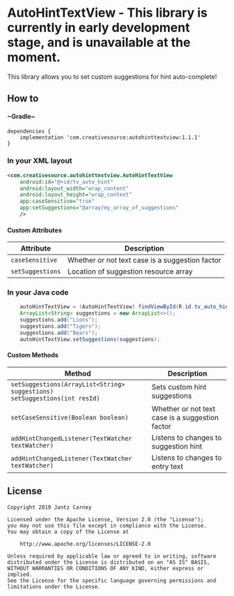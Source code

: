 # AutoHintTextView - This library is currently in early development stage, and is unavailable at the moment.

This library allows you to set custom suggestions for hint auto-complete!

## How to
#### ~Gradle~
```Gradle
dependencies {
    implementation 'com.creativesource:autohinttextview:1.1.1'
}
```

### In your XML layout
```Xml
<com.creativesource.autohinttextview.AutoHintTextView
    android:id="@+id/tv_auto_hint"
    android:layout_width="wrap_content"
    android:layout_height="wrap_content"
    app:caseSensitive="true"
    app:setSuggestions="@array/my_array_of_suggestions"
    />
```

#### Custom Attributes
| Attribute | Description |
| --- | --- |
| `caseSensitive` | Whether or not text case is a suggestion factor |
| `setSuggestions` | Location of suggestion resource array |

### In your Java code
```Java
    autoHintTextView = (AutoHintTextView) findViewById(R.id.tv_auto_hint);
    ArrayList<String> suggestions = new ArrayList<>();
    suggestions.add("Lions");
    suggestions.add("Tigers");
    suggestions.add("Bears");
    autoHintTextView.setSuggestions(suggestions);
```

#### Custom Methods
| Method | Description |
| --- | --- |
| `setSuggestions(ArrayList<String> suggestions)`<br/>`setSuggestions(int resId)` | Sets custom hint suggestions |
| `setCaseSensitive(Boolean boolean)` | Whether or not text case is a suggestion factor |
| `addHintChangedListener(TextWatcher textWatcher)` | Listens to changes to suggestion hint |
| `addHintChangedListener(TextWatcher textWatcher)` | Listens to changes to entry text |

## License
    Copyright 2019 Jantz Carney
    
    Licensed under the Apache License, Version 2.0 (the "License");
    you may not use this file except in compliance with the License.
    You may obtain a copy of the License at
    
        http://www.apache.org/licenses/LICENSE-2.0
    
    Unless required by applicable law or agreed to in writing, software
    distributed under the License is distributed on an "AS IS" BASIS,
    WITHOUT WARRANTIES OR CONDITIONS OF ANY KIND, either express or implied.
    See the License for the specific language governing permissions and
    limitations under the License.
